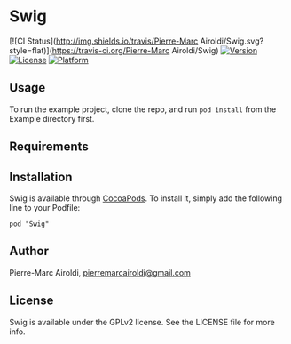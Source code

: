 # Swig

[![CI Status](http://img.shields.io/travis/Pierre-Marc Airoldi/Swig.svg?style=flat)](https://travis-ci.org/Pierre-Marc Airoldi/Swig)
[![Version](https://img.shields.io/cocoapods/v/Swig.svg?style=flat)](http://cocoadocs.org/docsets/Swig)
[![License](https://img.shields.io/cocoapods/l/Swig.svg?style=flat)](http://cocoadocs.org/docsets/Swig)
[![Platform](https://img.shields.io/cocoapods/p/Swig.svg?style=flat)](http://cocoadocs.org/docsets/Swig)

## Usage

To run the example project, clone the repo, and run `pod install` from the Example directory first.

## Requirements

## Installation

Swig is available through [CocoaPods](http://cocoapods.org). To install
it, simply add the following line to your Podfile:

    pod "Swig"

## Author

Pierre-Marc Airoldi, pierremarcairoldi@gmail.com

## License

Swig is available under the GPLv2 license. See the LICENSE file for more info.

